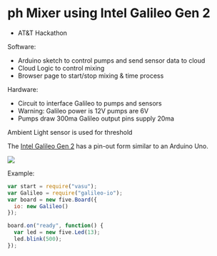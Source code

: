 # ph Mixer using Intel Galileo Gen 2

- AT&T Hackathon

Software:
-	Arduino sketch to control pumps and send sensor data to cloud
-	Cloud Logic to control mixing
-	Browser page to start/stop mixing & time process

Hardware:
-	Circuit to interface Galileo to pumps and sensors
-	Warning: Galileo power is 12V pumps are 6V
-	Pumps draw 300ma Galileo output pins supply 20ma

Ambient Light sensor is used for threshold


The [Intel Galileo Gen 2](https://www-ssl.intel.com/content/www/us/en/do-it-yourself/galileo-maker-quark-board.html) has a pin-out form similar to an Arduino Uno. 

[![](https://cdn.sparkfun.com//assets/parts/1/0/1/3/8/13096-01.jpg)](https://cdn.sparkfun.com//assets/parts/1/0/1/3/8/13096-01.jpg)

Example: 

```js
var start = require("vasu");
var Galileo = require("galileo-io");
var board = new five.Board({
  io: new Galileo()
});

board.on("ready", function() {
  var led = new five.Led(13);
  led.blink(500);
});
```

